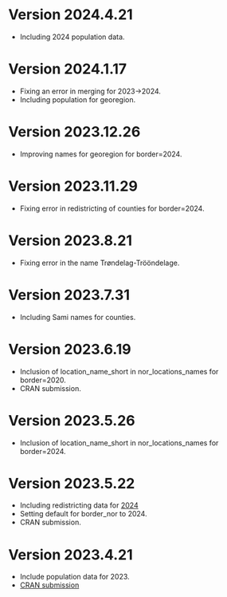 # Version 2024.4.21

- Including 2024 population data.

# Version 2024.1.17

- Fixing an error in merging for 2023->2024.
- Including population for georegion.

# Version 2023.12.26

- Improving names for georegion for border=2024.

# Version 2023.11.29

- Fixing error in redistricting of counties for border=2024.

# Version 2023.8.21

- Fixing error in the name Trøndelag-Trööndelage.

# Version 2023.7.31

- Including Sami names for counties.

# Version 2023.6.19

- Inclusion of location_name_short in nor_locations_names for border=2020.
- CRAN submission.

# Version 2023.5.26

- Inclusion of location_name_short in nor_locations_names for border=2024.

# Version 2023.5.22

- Including redistricting data for [2024](https://www.regjeringen.no/no/tema/kommuner-og-regioner/kommunestruktur/nye-kommune-og-fylkesnummer-fra-1.-januar-2024/id2924701/?expand=factbox2924711)
- Setting default for border_nor to 2024.
- CRAN submission.

# Version 2023.4.21

- Include population data for 2023.
- [CRAN submission](https://github.com/csids/csdata/releases/tag/2023.4.21)
